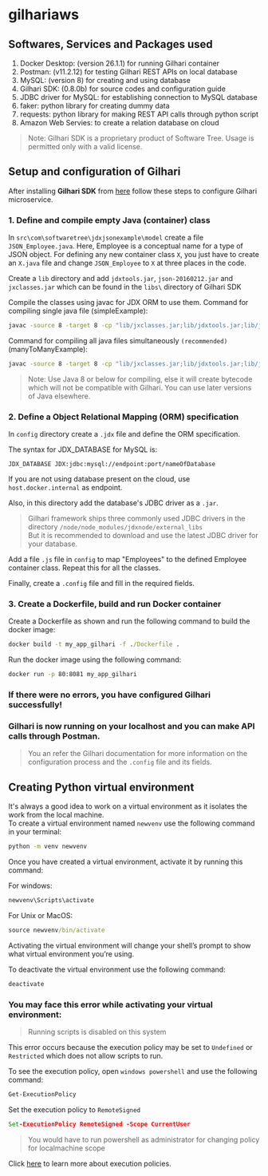 # gilhariaws
 
## Softwares, Services and Packages used 

1. Docker Desktop: (version 26.1.1) for running Gilhari container
2. Postman: (v11.2.12) for testing Gilhari REST APIs on local database 
3. MySQL: (version 8) for creating and using database
4. Gilhari SDK: (0.8.0b) for source codes and configuration guide
5. JDBC driver for MySQL: for establishing connection to MySQL database
6. faker: python library for creating dummy data 
7. requests: python library for making REST API calls through python script
8. Amazon Web Servies: to create a relation database on cloud

>Note: Gilhari SDK is a proprietary product of Software Tree. Usage is permitted only with a valid license.

## Setup and configuration of Gilhari
After installing **Gilhari SDK** from [here](https://www.softwaretree.com/v1/products/gilhari/download-gilhari.php) follow these steps to configure Gilhari microservice.

### 1. Define and compile empty Java (container) class  
In `src\com\softwaretree\jdxjsonexample\model` create a file `JSON_Employee.java`. Here, Employee is a conceptual name for a type of JSON object. For defining any new container class `X`, you just have to create an `X.java` file and change `JSON_Employee` to `X` at three places in the code.

Create a `lib` directory and add `jdxtools.jar`, `json-20160212.jar` and `jxclasses.jar` which can be found in the `libs\` directory of Gilhari SDK  

Compile the classes using javac for JDX ORM to use them. Command for compiling single java file (simpleExample):
```cmd
javac -source 8 -target 8 -cp "lib/jxclasses.jar;lib/jdxtools.jar;lib/json-20160212.jar" -d bin src/com/softwaretree/jdxjsonexample/model/JSON_Employee.java
```    

Command for compiling all java files simultaneously `(recommended)` (manyToManyExample): 
```cmd
javac -source 8 -target 8 -cp "lib/jxclasses.jar;lib/jdxtools.jar;lib/json-20160212.jar" -d bin src/com/softwaretree/jdxjsonexample/model/JSON_User.java src/com/softwaretree/jdxjsonexample/model/JSON_Project.java src/com/softwaretree/jdxjsonexample/model/JSON_Collaboration.java 
```

>Note: Use Java 8 or below for compiling, else it will create bytecode which will not be compatible with Gilhari. You can use later versions of Java elsewhere.

### 2. Define a Object Relational Mapping (ORM) specification
In `config` directory create a `.jdx` file and define the ORM specification. 

The syntax for JDX_DATABASE for MySQL is:
```jdx
JDX_DATABASE JDX:jdbc:mysql://endpoint:port/nameOfDatabase
```

If you are not using database present on the cloud, use `host.docker.internal` as endpoint.

Also, in this directory add the database's JDBC driver as a `.jar`.  

> Gilhari framework ships three commonly used JDBC drivers in the directory `/node/node_modules/jdxnode/external_libs`  
But it is recommended to download and use the latest JDBC driver for your database.

Add a file `.js` file in `config` to map "Employees" to the defined Employee container class. Repeat this for all the classes.

Finally, create a `.config` file and fill in the required fields.

### 3. Create a Dockerfile, build and run Docker container  
Create a Dockerfile as shown and run the following command to build the docker image:  
```cmd
docker build -t my_app_gilhari -f ./Dockerfile .
```

Run the docker image using the following command: 
```cmd
docker run -p 80:8081 my_app_gilhari
```

### If there were no errors, you have configured Gilhari successfully!
### Gilhari is now running on your localhost and you can make API calls through Postman.

>You an refer the Gilhari documentation for more information on the configuration process and the `.config` file and its fields.


## Creating Python virtual environment 
It's always a good idea to work on a virtual environment as it isolates the work from the local machine.  
To create a virtual environment named `newvenv` use the following command in your terminal: 
```cmd
python -m venv newvenv
```

Once you have created a virtual environment, activate it by running this command:   

For windows:
```cmd
newvenv\Scripts\activate
```

For Unix or MacOS: 
```cmd
source newvenv/bin/activate
```

Activating the virtual environment will change your shell’s prompt to show what virtual environment you’re using.

To deactivate the virtual environment use the following command:   
```cmd
deactivate
```

### You may face this error while activating your virtual environment:
>Running scripts is disabled on this system

This error occurs because the execution policy may be set to `Undefined` or `Restricted` which does not allow scripts to run.

To see the execution policy, open `windows powershell` and use the following command:
```cmd
Get-ExecutionPolicy
```

Set the execution policy to `RemoteSigned` 
```cmd
Set-ExecutionPolicy RemoteSigned -Scope CurrentUser
```

> You would have to run powershell as administrator for changing policy for localmachine scope

Click [here](https://learn.microsoft.com/en-us/powershell/module/microsoft.powershell.core/about/about_execution_policies?view=powershell-7.4) to learn more about execution policies.


